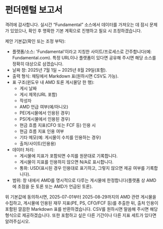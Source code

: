 # 펀더멘털 보고서

격려에 감사합니다. 실시간 “Fundamental” 소스에서 데이터를 가져오는 데 잠시 문제가 있었으나, 확인 후 명확한 기본 계획으로 진행하고 필요 시 조정하겠습니다.

제안 기본값(확인 또는 조정 부탁):
- 플랫폼/소스: 'Fundamental'이라고 지칭한 사이트/프로세스로 간주합니다(예: Fundamental.com). 특정 URL이나 플랫폼이 있다면 공유해 주시면 해당 소스를 정확히 대상으로 삼겠습니다.
- 날짜 창: 2025년 7월 1일 ~ 2025년 8월 29일(포함).
- 출력 형식: 채팅에서 Markdown 표(원하시면 CSV도 가능).
- 표 구조(윈도우 내 AMD 토론 게시물당 한 행):
  - 게시 날짜
  - 게시 제목(URL 포함)
  - 작성자
  - AMD 언급 여부(예/아니오)
  - PE(게시물에서 인용된 경우)
  - PS(게시물에서 인용된 경우)
  - 현금 흐름 지표(CFO 또는 FCF 등) 인용 시
  - 현금 흐름 지표 인용 여부
  - 기타 메모(예: 게시물이 수치를 인용하는 경우)
  - 출처/사이트(인용용)
- 데이터 처리:
  - 게시물에 지표가 포함되면 수치를 원문대로 기록합니다.
  - 게시물이 지표를 인용하지 않으면 N/A로 표시합니다.
  - 통화: USD(표시된 경우 인용대로 표기하고, 그렇지 않으면 제공 여부를 기록합니다).
- 범위: 창 내에서 AMD를 명시적으로 다루는 게시물에 한정합니다(플랫폼 상 AMD에 초점을 둔 토론 또는 AMD가 언급된 토론).

위 기본값에 동의하시면, 2025-07-01부터 2025-08-29까지의 AMD 관련 게시물을 수집하고, 게시물에 인용된 재무 지표(PE, PS, CFO/FCF 등)를 추출한 뒤, 출처 인용이 포함된 깔끔한 Markdown 표를 반환하겠습니다. CSV를 원하시면 말씀해 주시면 해당 형식으로 제공하겠습니다. 또한 포함하고 싶은 다른 기간이나 다른 지표 세트가 있다면 알려주십시오.

